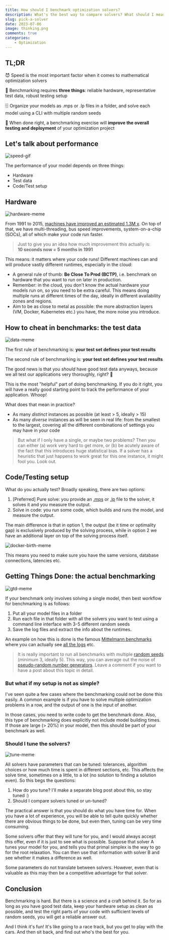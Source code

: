 ```yaml
---
title: How should I benchmark optimization solvers?
description: What's the best way to compare solvers? What should I measure and how? Should I care about the hardware? Let's find out!
slug: pick-a-solver
date: 2023-07-06
image: thinking.png
comments: true
categories:
    - Optimization
---
```


## TL;DR

😈 Speed is the most important factor when it comes to mathematical optimization solvers

🫘 Benchmarking requires **three things**: reliable hardware, representative test data, robust testing setup

🗄 Organize your models as .mps or .lp files in a folder, and solve each model using a CLI with multiple random seeds

🚀 When done right, a benchmarking exercise will **improve the overall testing and deployment** of your optimization project

## Let's talk about performance

![speed-gif](https://tenor.com/view/speed-i-am-speed-meme-kid-gif-14031709.gif)

The performance of your model depends on three things:

- Hardware
- Test data
- Code/Test setup

## Hardware

![hardware-meme](https://i.imgflip.com/38ewu1.jpg)

From 1991 to 2015, [machines have improved an estimated 1.3M x](https://hepg.hks.harvard.edu/files/hepg/files/panel_1_r_bixby.pdf). On top of that, we have multi-threading, bus speed improvements, system-on-a-chip (SOCs), all of which make your code run faster.

> Just to give you an idea how much improvement this actually is: \
**10 seconds now = 5 months in 1991**

This means: it matters where your code runs! Different machines can and will produce vastly different runtimes, especially in the cloud:

- A general rule of thumb: **Be Close To Prod (BCTP)**, i.e. benchmark on hardware that you want to run on later in production.
- Remember: in the cloud, you don't know the actual hardware your models run on, so you need to be extra careful. This means doing multiple runs at different times of the day, ideally in different availability zones and regions.
- Aim to be as close to metal as possible: the more abstraction layers (VM, Docker, Kubernetes etc.) you have, the more noise you introduce.

## How to cheat in benchmarks: the test data

![data-meme](https://memecreator.org/static/images/memes/5132283.jpg)

The first rule of benchmarking is: **your test set defines your test results**

The second rule of benchmarking is: **your test set defines your test results**

The good news is that you *should* have good test data anyways, because we all test our applications very thoroughly, right? 🫣

This is the most "helpful" part of doing benchmarking. If you do it right, you will have a really good starting point to track the performance of your application. Whoop!

What does that mean in practice?

- As many *distinct* instances as possible (at least > 5, ideally > 15)
- As many *diverse* instances as will be seen in real life: from the smallest to the largest, covering all the different combinations of settings you may have in your code

> But what if I only have a single, or maybe two problems? Then you can either (a) work very hard to get more, or (b) be acutely aware of the fact that this introduces huge statistical bias. If a solver has a heuristic that just happens to work great for this one instance, it might fool you. Look out.

## Code/Testing setup

What do you actually test? Broadly speaking, there are two options:

1. [Preferred] Pure solve: you provide an [.mps](https://en.wikipedia.org/wiki/MPS_(format)) or [.lp](https://www.gurobi.com/documentation/current/refman/lp_format.html) file to the solver, it solves it and you measure the output.
2. Solve in code: you run some code, which builds and runs the model, and measure the output.

The main difference is that in option 1, the output (be it time or optimality gap) is exclusively produced by the solving process, while in option 2 we have an additional layer on top of the solving process itself.

![docker-birth-meme](https://external-preview.redd.it/aR6WdUcsrEgld5xUlglgKX_0sC_NlryCPTXIHk5qdu8.jpg?auto=webp&s=5fe64dd318eec71711d87805d43def2765dd83cd)

This means you need to make sure you have the same versions, database connections, latencies etc.

## Getting Things Done: the actual benchmarking

![gtd-meme](https://memecreator.org/static/images/memes/5182233.jpg)

If your benchmark only involves solving a single model, then best workflow for benchmarking is as follows:

1. Put all your model files in a folder
2. Run each file in that folder with all the solvers you want to test using a command line interface with 3-5 different random seeds
3. Save the log files and extract the info about the runtimes.

An example on how this is done is the famous [Mittelmann benchmarks](https://plato.asu.edu/bench.html) where you can actually see [all the logs](https://plato.asu.edu/ftp/milp_log8/) etc.

> It is really important to run all benchmarks with multiple [random seeds](https://en.wikipedia.org/wiki/Random_seed) (minimum 3, ideally 5). This way, you can average out the noise of [pseudo-random number generators](https://en.wikipedia.org/wiki/Pseudorandom_number_generator). Leave a comment if you want to have a post about this topic in detail.

### But what if my setup is not as simple?

I've seen quite a few cases where the benchmarking could not be done this easily. A common example is if you have to solve multiple optimization problems in a row, and the output of one is the input of another.

In those cases, you need to write code to get the benchmark done. Also, this type of benchmarking does explicitly not include model building times. If those are large (> 20%) in your model, then this should be part of your benchmark as well.

### Should I tune the solvers?

![tune-meme](https://1.bp.blogspot.com/_jdlVKzYJWXk/TQdbVVZ_tfI/AAAAAAAAAy0/ib6DXlaGG9E/s1600/tehoo_loytyy.jpg)

All solvers have parameters that can be tuned: tolerances, algorithm choices or how much time is spent in different sections, etc. This affects the solve time, sometimes on a little, to a lot (no solution to finding a solution even). So this begs the questions:

1. How do you tune? I'll make a separate blog post about this, so stay tuned :)
2. Should I compare solvers tuned or un-tuned?

The practical answer is that you should do what you have time for. When you have a lot of experience, you will be able to tell quite quickly whether there are obvious things to be done, but even then, tuning can be very time consuming.

Some solvers offer that they will tune for you, and I would always accept this offer, even if it is just to see what is possible. Suppose that solver A tunes your model for you, and tells you that primal simplex is the way to go for the root relaxation. You can then use that information with solver B and see whether it makes a difference as well.

Some parameters do not translate between solvers. However, even that is valuable as this may then be a competitive advantage for that solver.

## Conclusion

Benchmarking is hard. But there is a science and a craft behind it. So for as long as you have good test data, keep your hardware setup as clean as possible, and test the right parts of your code with sufficient levels of random seeds, you will get a reliable answer out.

And I think it's fun! It's like going to a race track, but you get to play with the cars. And then sit back, and find out who's the best for you.